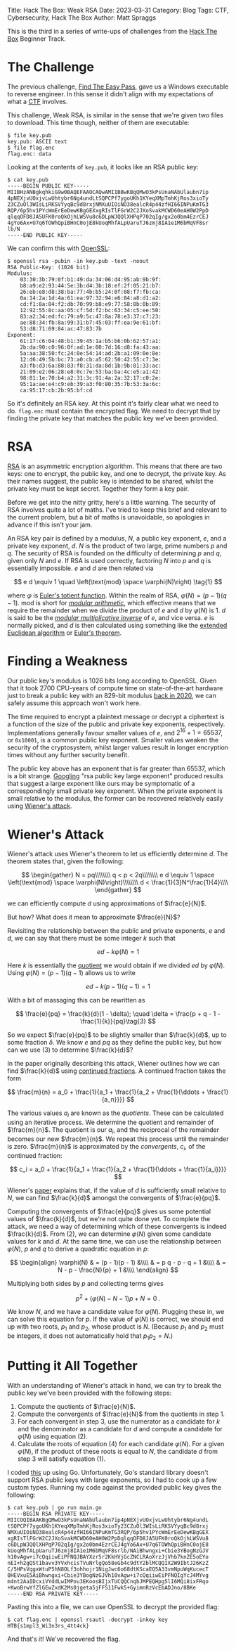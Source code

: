 Title: Hack The Box: Weak RSA
Date: 2023-03-31
Category: Blog
Tags: CTF, Cybersecurity, Hack The Box
Author: Matt Spraggs

This is the third in a series of write-ups of challenges from the
[Hack The Box](https://www.hackthebox.com/) Beginner Track.

# The Challenge

The previous challenge,
[Find The Easy Pass]({filename}/hack-the-box-find-the-easy-pass.md), gave us a
Windows executable to reverse engineer. In this sense it didn't align with my
expectations of what a
[CTF](https://en.wikipedia.org/wiki/Capture_the_flag_(cybersecurity)) involves.

This challenge, Weak RSA, is similar in the sense that we're given two files to
download. This time though, neither of them are executable:

```shell
$ file key.pub
key.pub: ASCII text
$ file flag.enc 
flag.enc: data
```

Looking at the contents of `key.pub`, it looks like an RSA public key:

```shell
$ cat key.pub 
-----BEGIN PUBLIC KEY-----
MIIBHzANBgkqhkiG9w0BAQEFAAOCAQwAMIIBBwKBgQMwO3kPsUnaNAbUlaubn7ip
4pNEXjvUOxjvLwUhtybr6Ng4undLtSQPCPf7ygoUKh1KYeqXMpTmhKjRos3xioTy
23CZuOl3WIsLiRKSVYyqBc9d8rxjNMXuUIOiNO38ealcR4p44zfHI66INPuKmTG3
RQP/6p5hv1PYcWmErEeDewKBgGEXxgRIsTlFGrW2C2JXoSvakMCWD60eAH0W2PpD
qlqqOFD8JA5UFK0roQkOjhLWSVu8c6DLpWJQQlXHPqP702qIg/gx2o0bm4EzrCEJ
4gYo6Ax+U7q6TOWhQpiBHnC0ojE8kUoqMhfALpUaruTJ6zmj8IA1e1M6bMqVF8sr
lb/N
-----END PUBLIC KEY-----
```

We can confirm this with [OpenSSL](https://www.openssl.org/):

```shell
$ openssl rsa -pubin -in key.pub -text -noout
RSA Public-Key: (1026 bit)
Modulus:
    03:30:3b:79:0f:b1:49:da:34:06:d4:95:ab:9b:9f:
    b8:a9:e2:93:44:5e:3b:d4:3b:18:ef:2f:05:21:b7:
    26:eb:e8:d8:38:ba:77:4b:b5:24:0f:08:f7:fb:ca:
    0a:14:2a:1d:4a:61:ea:97:32:94:e6:84:a8:d1:a2:
    cd:f1:8a:84:f2:db:70:99:b8:e9:77:58:8b:0b:89:
    12:92:55:8c:aa:05:cf:5d:f2:bc:63:34:c5:ee:50:
    83:a2:34:ed:fc:79:a9:5c:47:8a:78:e3:37:c7:23:
    ae:88:34:fb:8a:99:31:b7:45:03:ff:ea:9e:61:bf:
    53:d8:71:69:84:ac:47:83:7b
Exponent:
    61:17:c6:04:48:b1:39:45:1a:b5:b6:0b:62:57:a1:
    2b:da:90:c0:96:0f:ad:1e:00:7d:16:d8:fa:43:aa:
    5a:aa:38:50:fc:24:0e:54:14:ad:2b:a1:09:0e:8e:
    12:d6:49:5b:bc:73:a0:cb:a5:62:50:42:55:c7:3e:
    a3:fb:d3:6a:88:83:f8:31:da:8d:1b:9b:81:33:ac:
    21:09:e2:06:28:e8:0c:7e:53:ba:ba:4c:e5:a1:42:
    98:81:1e:70:b4:a2:31:3c:91:4a:2a:32:17:c0:2e:
    95:1a:ae:e4:c9:eb:39:a3:f0:80:35:7b:53:3a:6c:
    ca:95:17:cb:2b:95:bf:cd
```

So it's definitely an RSA key. At this point it's fairly clear what we need to
do. `flag.enc` must contain the encrypted flag. We need to decrypt that by
finding the private key that matches the public key we've been provided.

# RSA

[RSA](https://en.wikipedia.org/wiki/RSA_(cryptosystem)) is an asymmetric
encryption algorithm. This means that there are two keys: one to encrypt, the
public key, and one to decrypt, the private key. As their names suggest, the
public key is intended to be shared, whilst the private key must be kept secret.
Together they form a key pair.

Before we get into the nitty gritty, here's a little warning. The security of
RSA involves quite a lot of maths. I've tried to keep this brief and relevant to
the current problem, but a bit of maths is unavoidable, so apologies in advance
if this isn't your jam.

An RSA key pair is defined by a modulus, $N$, a public key exponent, $e$, and a
private key exponent, $d$. $N$ is the product of two large, prime numbers $p$
and $q$. The security of RSA is founded on the difficulty of determining $p$ and
$q$, given only $N$ and $e$. If RSA is used correctly, factoring $N$ into $p$
and $q$ is essentially impossible. $e$ and $d$ are then related via

$$
e d \equiv 1 \quad \left(\text{mod} \space \varphi(N)\right) \tag{1}
$$

where $\varphi$ is
[Euler's totient function](https://en.wikipedia.org/wiki/Euler_totient_function).
Within the realm of RSA, $\varphi(N) = (p-1)(q-1)$. $\text{mod}$ is short for
[_modular arithmetic_](https://en.wikipedia.org/wiki/Modular_arithmetic), which
effective means that we require the remainder when we divide the product of $e$
and $d$ by $\varphi(N)$ is $1$. $d$ is said to be the
[_modular multiplicative inverse_](https://en.wikipedia.org/wiki/Modular_multiplicative_inverse)
of $e$, and vice versa. $e$ is normally picked, and $d$ is then calculated using
something like the
[extended Euclidean algorithm](https://en.wikipedia.org/wiki/Extended_Euclidean_algorithm)
or
[Euler's theorem](https://en.wikipedia.org/wiki/Euler%27s_theorem).

# Finding a Weakness

Our public key's modulus is 1026 bits long according to OpenSSL. Given that it
took 2700 CPU-years of compute time on state-of-the-art hardware just to break a
public key with an 829-bit modulus
[back in 2020](https://web.archive.org/web/20200228234716/https://lists.gforge.inria.fr/pipermail/cado-nfs-discuss/2020-February/001166.html),
we can safely assume this approach won't work here.

The time required to encrypt a plaintext message or decrypt a ciphertext is a
function of the size of the public and private key exponents, respectively.
Implementations generally favour smaller values of $e$, and
$2^{16} + 1 = 65537$, or `0x10001`, is a common public key exponent. Smaller
values weaken the security of the cryptosystem, whilst larger values result in
longer encryption times without any further security benefit.

The public key above has an exponent that is far greater than 65537, which is a
bit strange.
[Googling](https://www.google.com/search?q=rsa+public+key+large+exponent) "rsa
public key large exponent" produced results that suggest a large exponent like
ours may be symptomatic of a correspondingly small private key exponent. When
the private exponent is small relative to the modulus, the former can be
recovered relatively easily using
[Wiener's attack](https://en.wikipedia.org/wiki/Wiener%27s_attack).

# Wiener's Attack

Wiener's attack uses Wiener's theorem to let us efficiently determine $d$. The
theorem states that, given the following:

$$
\begin{gather}
N = pq\\\\\\\\
q < p < 2q\\\\\\\\
e d \equiv 1 \space \left(\text{mod} \space \varphi(N)\right)\\\\\\\\
d < \frac{1}{3}N^\frac{1}{4}\\\\
\end{gather}
$$

we can efficiently compute $d$ using approximations of $\frac{e}{N}$.

But how? What does it mean to approximate $\frac{e}{N}$?

Revisiting the relationship between the public and private exponents, $e$ and
$d$, we can say that there must be some integer $k$ such that

$$
e d - k \varphi(N) = 1\tag{2}
$$

Here $k$ is essentially the [quotient](https://en.wikipedia.org/wiki/Quotient)
we would obtain if we divided $ed$ by $\varphi(N)$. Using
$\varphi(N) = (p - 1)(q - 1)$ allows us to write

$$
e d - k (p - 1)(q - 1) = 1
$$

With a bit of massaging this can be rewritten as

$$
\frac{e}{pq} = \frac{k}{d}(1 - \delta); \quad \delta = \frac{p + q - 1 - \frac{1}{k}}{pq}\tag{3}
$$

So we expect $\frac{e}{pq}$ to be slightly smaller than $\frac{k}{d}$, up to
some fraction $\delta$. We know $e$ and $pq$ as they define the public key, but
how can we use (3) to determine $\frac{k}{d}$?

In the paper originally describing this attack, Wiener outlines how we can find
$\frac{k}{d}$ using
[continued fractions](https://en.wikipedia.org/wiki/Continued_fraction). A
continued fraction takes the form

$$
\frac{m}{n} = a_0 + \frac{1}{a_1 + \frac{1}{a_2 + \frac{1}{\ddots + \frac{1}{a_n}}}}
$$

The various values $a_i$ are known as the _quotients_. These can be calculated
using an iterative process. We determine the quotient and remainder of
$\frac{m}{n}$. The quotient is our $a_i$, and the reciprocal of the remainder
becomes our new $\frac{m}{n}$. We repeat this process until the remainder is
zero. $\frac{m}{n}$ is approximated by the _convergents_, $c_i$, of the
continued fraction:

$$
c_i = a_0 + \frac{1}{a_1 + \frac{1}{a_2 + \frac{1}{\ddots + \frac{1}{a_i}}}}
$$

Wiener's [paper](https://ieeexplore.ieee.org/document/54902) explains that, if
the value of $d$ is sufficiently small relative to $N$, we can find
$\frac{k}{d}$ amongst the convergents of $\frac{e}{pq}$.

Computing the convergents of $\frac{e}{pq}$ gives us some potential values of
$\frac{k}{d}$, but we're not quite done yet. To complete the attack, we need a
way of determining which of these convergents is indeed $\frac{k}{d}$. From (2),
we can determine $\varphi(N)$ given some candidate values for $k$ and $d$. At
the same time, we can use the relationship between $\varphi(N)$, $p$ and $q$ to
derive a quadratic equation in $p$:

$$
\begin{align}
\varphi(N) & = (p - 1)(p - 1) &\\\\
& = p q - p - q + 1 &\\\\
& = N - p - \frac{N}{p} + 1 &\\\\
\end{align}
$$

Multiplying both sides by $p$ and collecting terms gives

$$
p^2 + (\varphi(N) - N - 1) p + N = 0 \;.\tag{4}
$$

We know $N$, and we have a candidate value for $\varphi(N)$. Plugging these in,
we can solve this equation for $p$. If the value of $\varphi(N)$ is correct, we
should end up with two roots, $p_1$ and $p_2$, whose product is $N$. (Because
$p_1$ and $p_2$ must be integers, it does not automatically hold that
$p_1 p_2 = N$.)

# Putting it All Together

With an understanding of Wiener's attack in hand, we can try to break the public
key we've been provided with the following steps:

1. Compute the quotients of $\frac{e}{N}$.
2. Compute the convergents of $\frac{e}{N}$ from the quotients in step 1.
3. For each convergent in step 3, use the numerator as a candidate for $k$ and
   the denominator as a candidate for $d$ and compute a candidate for
   $\varphi(N)$ using equation (2).
4. Calculate the roots of equation (4) for each candidate $\varphi(N)$. For a
   given $\varphi(N)$, if the product of these roots is equal to $N$, the
   candidate $d$ from step 3 will satisfy equation (1).

I coded
[this](https://gist.github.com/mspraggs/f1ccca8bc6f852186efa63adf2d8a8b4)
up using Go. Unfortunately, Go's standard library doesn't support
RSA public keys with large exponents, so I had to cook up a few custom types.
Running my code against the provided public key gives the following:

```shell
$ cat key.pub | go run main.go
-----BEGIN RSA PRIVATE KEY-----
MIICOQIBAAKBgQMwO3kPsUnaNAbUlaubn7ip4pNEXjvUOxjvLwUhtybr6Ng4undL
tSQPCPf7ygoUKh1KYeqXMpTmhKjRos3xioTy23CZuOl3WIsLiRKSVYyqBc9d8rxj
NMXuUIOiNO38ealcR4p44zfHI66INPuKmTG3RQP/6p5hv1PYcWmErEeDewKBgGEX
xgRIsTlFGrW2C2JXoSvakMCWD60eAH0W2PpDqlqqOFD8JA5UFK0roQkOjhLWSVu8
c6DLpWJQQlXHPqP702qIg/gx2o0bm4EzrCEJ4gYo6Ax+U7q6TOWhQpiBHnC0ojE8
kUoqMhfALpUaruTJ6zmj8IA1e1M6bMqVF8srlb/NAiBhwngxi+Cbie3YBogNzGJV
h10vAgw+i7cQqiiwEiPFNQJBAYXzr5r2KkHVjGcZNCLRAoXrzJjVhb7knZE5oEYo
nEI+h2gQSt1bavv3YVxhcisTVuNrlgQo58eGb4c9dtY2blMCQQIX2W9IbtJ26KzZ
C/5HPsVqgxWtuP5hN8OLf3ohhojr1NigJwc6o68dtKScaEQ5A33vmNpuWqKucecT
0HEVxuE5AiBhwngxi+Cbie3YBogNzGJVh10vAgw+i7cQqiiwEiPFNQIgYcJ4MYvg
m4nt2AaIDcxiVYddLwIMPou3EKoosBIjxTUCQQCnqbJMPEQHpg5lI6MQi8ixFRqo
+KwoBrwYfZlGEwZxdK2Ms0jgeta5jFFS11Fwk5+GyimnRzVcEbADJno/8BKe
-----END RSA PRIVATE KEY-----
```

Pasting this into a file, we can use OpenSSL to decrypt the provided flag:

```shell
$ cat flag.enc | openssl rsautl -decrypt -inkey key
HTB{s1mpl3_Wi3n3rs_4tt4ck}
```

And that's it! We've recovered the flag.

